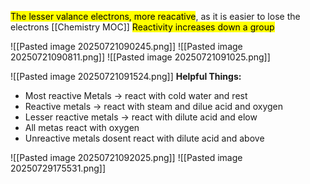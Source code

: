 <mark class="hltr-orange">The lesser valance electrons, more reacative</mark>, as it is easier to lose the electrons
[[Chemistry MOC]]
<mark class="hltr-orange">Reactivity increases down a group</mark>


![[Pasted image 20250721090245.png]] 
![[Pasted image 20250721090811.png]]
![[Pasted image 20250721091025.png]]

![[Pasted image 20250721091524.png]]
**Helpful Things:**
- Most reactive Metals -> react with cold water and rest
- Reactive metals -> react with steam and dilue acid and oxygen
- Lesser reactive metals -> react with dilute acid and elow
- All metas react with oxygen
- Unreactive metals dosent react with dilute acid and above

![[Pasted image 20250721092025.png]]
![[Pasted image 20250729175531.png]]

